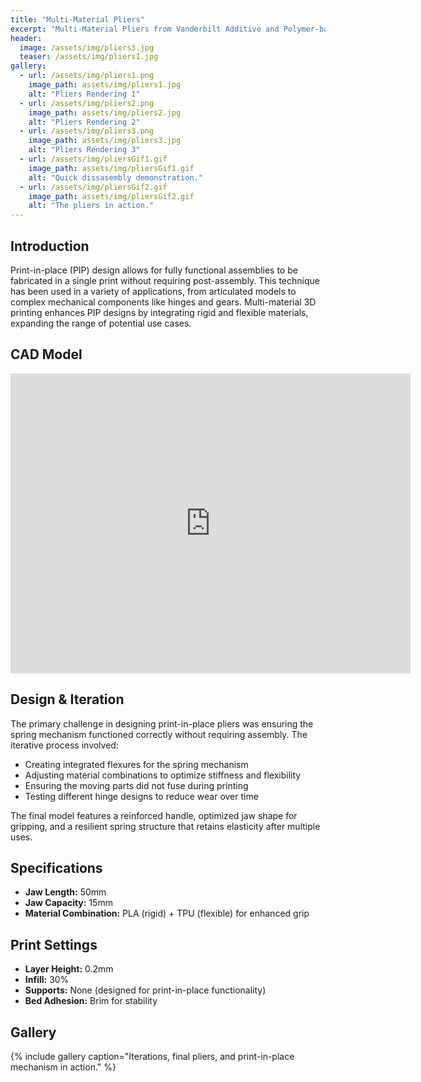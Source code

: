 ```yaml
---
title: "Multi-Material Pliers"
excerpt: "Multi-Material Pliers from Vanderbilt Additive and Polymer-based Manufacturing Class (CHBE 4200)"
header:
  image: /assets/img/pliers3.jpg
  teaser: /assets/img/pliers1.jpg
gallery:
  - url: /assets/img/pliers1.png
    image_path: assets/img/pliers1.jpg
    alt: "Pliers Rendering 1"
  - url: /assets/img/pliers2.png
    image_path: assets/img/pliers2.jpg
    alt: "Pliers Rendering 2"
  - url: /assets/img/pliers3.png
    image_path: assets/img/pliers3.jpg
    alt: "Pliers Rendering 3"
  - url: /assets/img/pliersGif1.gif
    image_path: assets/img/pliersGif1.gif
    alt: "Quick dissasembly demonstration."
  - url: /assets/img/pliersGif2.gif
    image_path: assets/img/pliersGif2.gif
    alt: "The pliers in action."
---
```


## Introduction
Print-in-place (PIP) design allows for fully functional assemblies to be fabricated in a single print without requiring post-assembly. This technique has been used in a variety of applications, from articulated models to complex mechanical components like hinges and gears. Multi-material 3D printing enhances PIP designs by integrating rigid and flexible materials, expanding the range of potential use cases.

## CAD Model
<iframe src="https://vanderbilt643.autodesk360.com/shares/public/SH286ddQT78850c0d8a48ae82478546fcef0?mode=embed" width="640" height="480" allowfullscreen="true" webkitallowfullscreen="true" mozallowfullscreen="true"  frameborder="0"></iframe>

## Design & Iteration
The primary challenge in designing print-in-place pliers was ensuring the spring mechanism functioned correctly without requiring assembly. The iterative process involved:
- Creating integrated flexures for the spring mechanism
- Adjusting material combinations to optimize stiffness and flexibility
- Ensuring the moving parts did not fuse during printing
- Testing different hinge designs to reduce wear over time

The final model features a reinforced handle, optimized jaw shape for gripping, and a resilient spring structure that retains elasticity after multiple uses.

## Specifications
- **Jaw Length:** 50mm
- **Jaw Capacity:** 15mm
- **Material Combination:** PLA (rigid) + TPU (flexible) for enhanced grip

## Print Settings
- **Layer Height:** 0.2mm
- **Infill:** 30%
- **Supports:** None (designed for print-in-place functionality)
- **Bed Adhesion:** Brim for stability

## Gallery
{% include gallery caption="Iterations, final pliers, and print-in-place mechanism in action." %}
